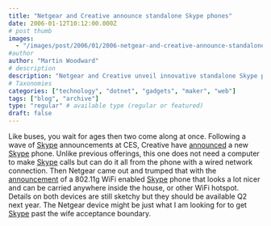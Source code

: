 ```yaml
---
title: "Netgear and Creative announce standalone Skype phones"
date: 2006-01-12T10:12:00.000Z
# post thumb
images:
  - "/images/post/2006/01/2006-netgear-and-creative-announce-standalone-skype-phones.jpg"
#author
author: "Martin Woodward"
# description
description: "Netgear and Creative unveil innovative standalone Skype phones, enabling calls without a computer and offering convenient WiFi connectivity."
# Taxonomies
categories: ["technology", "dotnet", "gadgets", "maker", "web"]
tags: ["blog", "archive"]
type: "regular" # available type (regular or featured)
draft: false
---
```


[](http://tools.netgear.com/skype/)Like buses, you wait for ages then two come along at once. Following a wave of [Skype](http://www.kqzyfj.com/click-1724271-10386647) announcements at CES, Creative have [announced](http://www.creative.com/press/releases/welcome.asp?pid=12292) a new [Skype](http://www.kqzyfj.com/click-1724271-10386647) phone. Unlike previous offerings, this one does not need a computer to make [Skype](http://www.kqzyfj.com/click-1724271-10386647) calls but can do it all from the phone with a wired network connection. Then Netgear came out and trumped that with the [announcement](http://tools.netgear.com/skype/) of a 802.11g WiFi enabled [Skype](http://www.kqzyfj.com/click-1724271-10386647) phone that looks a lot nicer and can be carried anywhere inside the house, or other WiFi hotspot. Details on both devices are still sketchy but they should be available Q2 next year. The Netgear device might be just what I am looking for to get [Skype](http://www.kqzyfj.com/click-1724271-10386647) past the wife acceptance boundary.
